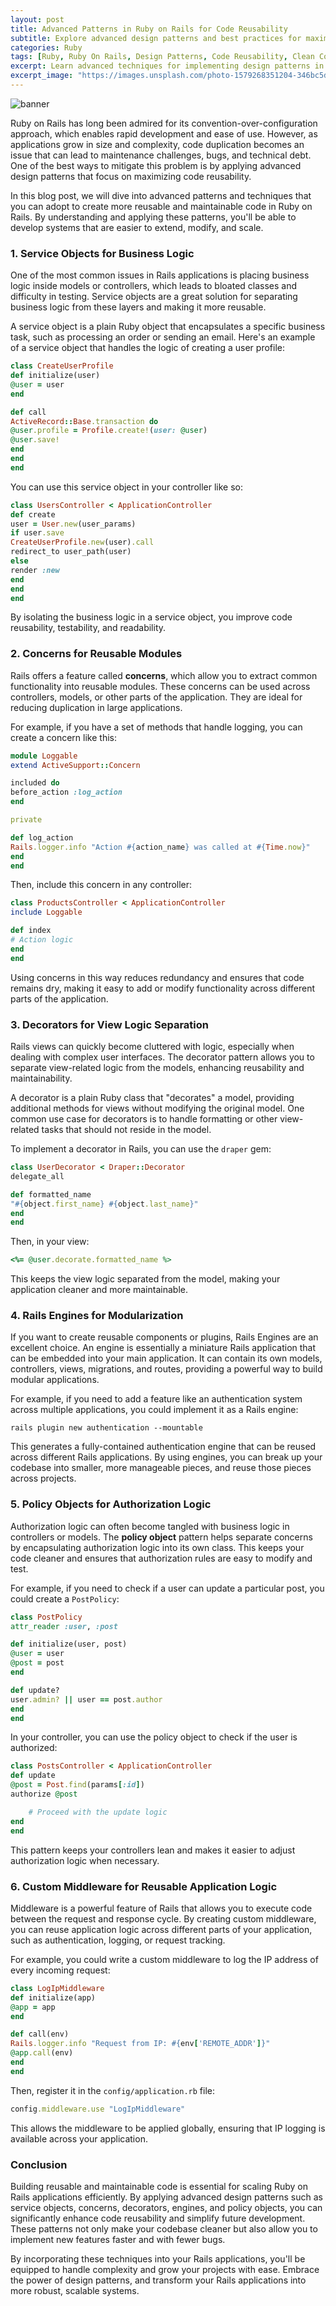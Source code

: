 ```yaml
---
layout: post
title: Advanced Patterns in Ruby on Rails for Code Reusability
subtitle: Explore advanced design patterns and best practices for maximizing code reusability in Ruby on Rails applications.
categories: Ruby
tags: [Ruby, Ruby On Rails, Design Patterns, Code Reusability, Clean Code, Software Architecture]
excerpt: Learn advanced techniques for implementing design patterns in Ruby on Rails to enhance code reusability and maintainability, and avoid code duplication.
excerpt_image: "https://images.unsplash.com/photo-1579268351204-346bc5d22f6e"
---
```

![banner](https://images.unsplash.com/photo-1579268351204-346bc5d22f6e)

Ruby on Rails has long been admired for its convention-over-configuration approach, which enables rapid development and ease of use. However, as applications grow in size and complexity, code duplication becomes an issue that can lead to maintenance challenges, bugs, and technical debt. One of the best ways to mitigate this problem is by applying advanced design patterns that focus on maximizing code reusability.

In this blog post, we will dive into advanced patterns and techniques that you can adopt to create more reusable and maintainable code in Ruby on Rails. By understanding and applying these patterns, you'll be able to develop systems that are easier to extend, modify, and scale.

### 1. **Service Objects for Business Logic**

One of the most common issues in Rails applications is placing business logic inside models or controllers, which leads to bloated classes and difficulty in testing. Service objects are a great solution for separating business logic from these layers and making it more reusable.

A service object is a plain Ruby object that encapsulates a specific business task, such as processing an order or sending an email. Here's an example of a service object that handles the logic of creating a user profile:

```ruby
class CreateUserProfile
def initialize(user)
@user = user
end

def call
ActiveRecord::Base.transaction do
@user.profile = Profile.create!(user: @user)
@user.save!
end
end
end
```

You can use this service object in your controller like so:

```ruby
class UsersController < ApplicationController
def create
user = User.new(user_params)
if user.save
CreateUserProfile.new(user).call
redirect_to user_path(user)
else
render :new
end
end
end
```

By isolating the business logic in a service object, you improve code reusability, testability, and readability.

### 2. **Concerns for Reusable Modules**

Rails offers a feature called **concerns**, which allow you to extract common functionality into reusable modules. These concerns can be used across controllers, models, or other parts of the application. They are ideal for reducing duplication in large applications.

For example, if you have a set of methods that handle logging, you can create a concern like this:

```ruby
module Loggable
extend ActiveSupport::Concern

included do
before_action :log_action
end

private

def log_action
Rails.logger.info "Action #{action_name} was called at #{Time.now}"
end
end
```

Then, include this concern in any controller:

```ruby
class ProductsController < ApplicationController
include Loggable

def index
# Action logic
end
end
```

Using concerns in this way reduces redundancy and ensures that code remains dry, making it easy to add or modify functionality across different parts of the application.

### 3. **Decorators for View Logic Separation**

Rails views can quickly become cluttered with logic, especially when dealing with complex user interfaces. The decorator pattern allows you to separate view-related logic from the models, enhancing reusability and maintainability.

A decorator is a plain Ruby class that "decorates" a model, providing additional methods for views without modifying the original model. One common use case for decorators is to handle formatting or other view-related tasks that should not reside in the model.

To implement a decorator in Rails, you can use the `draper` gem:

```ruby
class UserDecorator < Draper::Decorator
delegate_all

def formatted_name
"#{object.first_name} #{object.last_name}"
end
end
```

Then, in your view:

```ruby
<%= @user.decorate.formatted_name %>
```

This keeps the view logic separated from the model, making your application cleaner and more maintainable.

### 4. **Rails Engines for Modularization**

If you want to create reusable components or plugins, Rails Engines are an excellent choice. An engine is essentially a miniature Rails application that can be embedded into your main application. It can contain its own models, controllers, views, migrations, and routes, providing a powerful way to build modular applications.

For example, if you need to add a feature like an authentication system across multiple applications, you could implement it as a Rails engine:

```shell
rails plugin new authentication --mountable
```

This generates a fully-contained authentication engine that can be reused across different Rails applications. By using engines, you can break up your codebase into smaller, more manageable pieces, and reuse those pieces across projects.

### 5. **Policy Objects for Authorization Logic**

Authorization logic can often become tangled with business logic in controllers or models. The **policy object** pattern helps separate concerns by encapsulating authorization logic into its own class. This keeps your code cleaner and ensures that authorization rules are easy to modify and test.

For example, if you need to check if a user can update a particular post, you could create a `PostPolicy`:

```ruby
class PostPolicy
attr_reader :user, :post

def initialize(user, post)
@user = user
@post = post
end

def update?
user.admin? || user == post.author
end
end
```

In your controller, you can use the policy object to check if the user is authorized:

```ruby
class PostsController < ApplicationController
def update
@post = Post.find(params[:id])
authorize @post

    # Proceed with the update logic
end
end
```

This pattern keeps your controllers lean and makes it easier to adjust authorization logic when necessary.

### 6. **Custom Middleware for Reusable Application Logic**

Middleware is a powerful feature of Rails that allows you to execute code between the request and response cycle. By creating custom middleware, you can reuse application logic across different parts of your application, such as authentication, logging, or request tracking.

For example, you could write a custom middleware to log the IP address of every incoming request:

```ruby
class LogIpMiddleware
def initialize(app)
@app = app
end

def call(env)
Rails.logger.info "Request from IP: #{env['REMOTE_ADDR']}"
@app.call(env)
end
end
```

Then, register it in the `config/application.rb` file:

```ruby
config.middleware.use "LogIpMiddleware"
```

This allows the middleware to be applied globally, ensuring that IP logging is available across your application.

### Conclusion

Building reusable and maintainable code is essential for scaling Ruby on Rails applications efficiently. By applying advanced design patterns such as service objects, concerns, decorators, engines, and policy objects, you can significantly enhance code reusability and simplify future development. These patterns not only make your codebase cleaner but also allow you to implement new features faster and with fewer bugs.

By incorporating these techniques into your Rails applications, you'll be equipped to handle complexity and grow your projects with ease. Embrace the power of design patterns, and transform your Rails applications into more robust, scalable systems.

